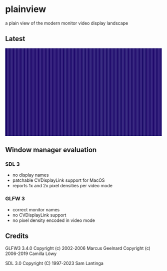 # plainview

a plain view of the modern monitor video display landscape

## Latest

![plainview version 0.3](plainview3.png)

## Window manager evaluation

### SDL 3

* no display names
* patchable CVDisplayLink support for MacOS
* reports 1x and 2x pixel densities per video mode

### GLFW 3

* correct monitor names
* no CVDisplayLink support
* no pixel density encoded in video mode

## Credits

GLFW3 3.4.0
Copyright (c) 2002-2006 Marcus Geelnard
Copyright (c) 2006-2019 Camilla Löwy 

SDL 3.0
Copyright (C) 1997-2023 Sam Lantinga
